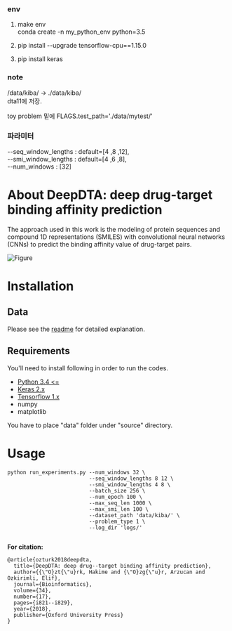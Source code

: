 ### env
1. make env  
 conda create -n my_python_env python=3.5
 
2. pip install --upgrade tensorflow-cpu==1.15.0
3. pip install keras

### note
/data/kiba/ -> ./data/kiba/  
dta11에 저장.

toy problem 밑에 
FLAGS.test_path='./data/mytest/'
### 파라미터
--seq_window_lengths : default=[4 ,8 ,12],  
--smi_window_lengths : default=[4 ,6 ,8],  
--num_windows : [32]  
# About DeepDTA: deep drug-target binding affinity prediction

The approach used in this work is the modeling of protein sequences and compound 1D representations (SMILES) with convolutional neural networks (CNNs) to predict the binding affinity value of drug-target pairs.

![Figure](https://github.com/hkmztrk/DeepDTA/blob/master/docs/figures/deepdta.PNG)
# Installation

## Data

Please see the [readme](https://github.com/hkmztrk/DeepDTA/blob/master/data/README.md) for detailed explanation.

## Requirements

You'll need to install following in order to run the codes.

*  [Python 3.4 <=](https://www.python.org/downloads/)
*  [Keras 2.x](https://pypi.org/project/Keras/)
*  [Tensorflow 1.x](https://www.tensorflow.org/install/)
*  numpy
*  matplotlib

You have to place "data" folder under "source" directory. 

# Usage
```
python run_experiments.py --num_windows 32 \
                          --seq_window_lengths 8 12 \
                          --smi_window_lengths 4 8 \
                          --batch_size 256 \
                          --num_epoch 100 \
                          --max_seq_len 1000 \
                          --max_smi_len 100 \
                          --dataset_path 'data/kiba/' \
                          --problem_type 1 \
                          --log_dir 'logs/'


```





**For citation:**

```
@article{ozturk2018deepdta,
  title={DeepDTA: deep drug--target binding affinity prediction},
  author={{\"O}zt{\"u}rk, Hakime and {\"O}zg{\"u}r, Arzucan and Ozkirimli, Elif},
  journal={Bioinformatics},
  volume={34},
  number={17},
  pages={i821--i829},
  year={2018},
  publisher={Oxford University Press}
}
```
